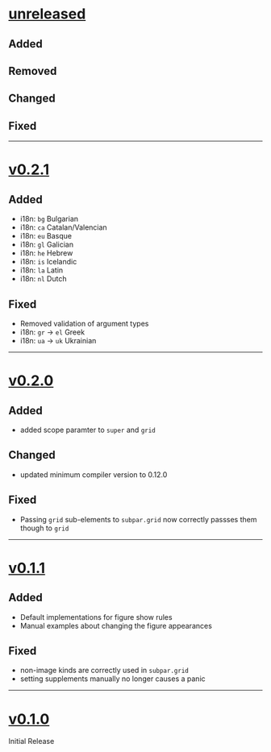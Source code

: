 # [unreleased](https://github.com/tingerrr/subpar/tags/)
## Added

## Removed

## Changed

## Fixed

---

# [v0.2.1](https://github.com/tingerrr/subpar/tags/v0.2.1)
## Added
- i18n: `bg` Bulgarian
- i18n: `ca` Catalan/Valencian
- i18n: `eu` Basque
- i18n: `gl` Galician
- i18n: `he` Hebrew
- i18n: `is` Icelandic
- i18n: `la` Latin
- i18n: `nl` Dutch

## Fixed
- Removed validation of argument types
- i18n: `gr` -> `el` Greek
- i18n: `ua` -> `uk` Ukrainian

---

# [v0.2.0](https://github.com/tingerrr/subpar/tags/v0.2.0)
## Added
- added scope paramter to `super` and `grid`

## Changed
- updated minimum compiler version to 0.12.0

## Fixed
- Passing `grid` sub-elements to `subpar.grid` now correctly passses them though
  to `grid`

---

# [v0.1.1](https://github.com/tingerrr/subpar/tags/v0.1.1)
## Added
- Default implementations for figure show rules
- Manual examples about changing the figure appearances

## Fixed
- non-image kinds are correctly used in `subpar.grid`
- setting supplements manually no longer causes a panic

---

# [v0.1.0](https://github.com/tingerrr/subpar/releases/tag/v0.1.0)
Initial Release
